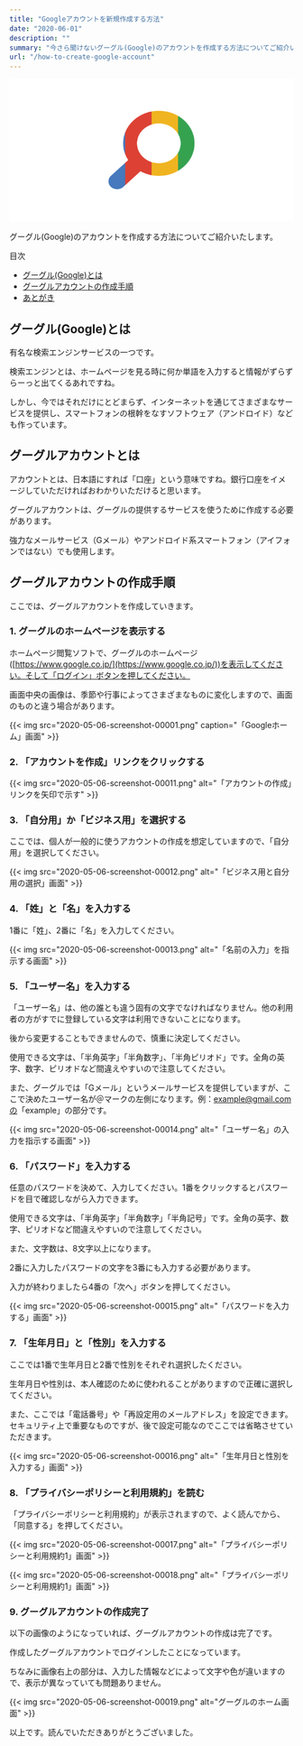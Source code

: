 ```yaml
---
title: "Googleアカウントを新規作成する方法"
date: "2020-06-01"
description: ""
summary: "今さら聞けないグーグル(Google)のアカウントを作成する方法についてご紹介いたします。"
url: "/how-to-create-google-account"
---
```


![Googleロゴ風検索画像](about_google.png)

グーグル(Google)のアカウントを作成する方法についてご紹介いたします。

目次
 - [グーグル(Google)とは](#グーグル(Google)とは)
 - [グーグルアカウントの作成手順](#グーグルアカウントの作成手順)
 - [あとがき](#あとがき)

## グーグル(Google)とは
有名な検索エンジンサービスの一つです。

検索エンジンとは、ホームページを見る時に何か単語を入力すると情報がずらずらーっと出てくるあれですね。

しかし、今ではそれだけにとどまらず、インターネットを通じてさまざまなサービスを提供し、スマートフォンの根幹をなすソフトウェア（アンドロイド）なども作っています。

## グーグルアカウントとは
アカウントとは、日本語にすれば「口座」という意味ですね。銀行口座をイメージしていただければおわかりいただけると思います。

グーグルアカウントは、グーグルの提供するサービスを使うために作成する必要があります。

強力なメールサービス（Gメール）やアンドロイド系スマートフォン（アイフォンではない）でも使用します。

## グーグルアカウントの作成手順

ここでは、グーグルアカウントを作成していきます。

### 1. グーグルのホームページを表示する

ホームページ閲覧ソフトで、グーグルのホームページ([https://www.google.co.jp/](https://www.google.co.jp/))を表示してください。そして「ログイン」ボタンを押してください。

画面中央の画像は、季節や行事によってさまざまなものに変化しますので、画面のものと違う場合があります。

{{< img src="2020-05-06-screenshot-00001.png" caption="「Googleホーム」画面" >}}

### 2. 「アカウントを作成」リンクをクリックする

{{< img src="2020-05-06-screenshot-00011.png" alt="「アカウントの作成」リンクを矢印で示す" >}}

### 3. 「自分用」か「ビジネス用」を選択する

ここでは、個人が一般的に使うアカウントの作成を想定していますので、「自分用」を選択してください。

{{< img src="2020-05-06-screenshot-00012.png" alt="「ビジネス用と自分用の選択」画面" >}}

### 4. 「姓」と「名」を入力する

1番に「姓」、2番に「名」を入力してください。

{{< img src="2020-05-06-screenshot-00013.png" alt="「名前の入力」を指示する画面" >}}

### 5. 「ユーザー名」を入力する

「ユーザー名」は、他の誰とも違う固有の文字でなければなりません。他の利用者の方がすでに登録している文字は利用できないことになります。

後から変更することもできませんので、慎重に決定してください。

使用できる文字は、「半角英字」「半角数字」、「半角ピリオド」です。全角の英字、数字、ピリオドなど間違えやすいので注意してください。

また、グーグルでは「Gメール」というメールサービスを提供していますが、ここで決めたユーザー名が＠マークの左側になります。例：example@gmail.comの「example」の部分です。

{{< img src="2020-05-06-screenshot-00014.png" alt="「ユーザー名」の入力を指示する画面" >}}

### 6. 「パスワード」を入力する

任意のパスワードを決めて、入力してください。1番をクリックするとパスワードを目で確認しながら入力できます。

使用できる文字は、「半角英字」「半角数字」「半角記号」です。全角の英字、数字、ピリオドなど間違えやすいので注意してください。

また、文字数は、8文字以上になります。

2番に入力したパスワードの文字を3番にも入力する必要があります。

入力が終わりましたら4番の「次へ」ボタンを押してください。

{{< img src="2020-05-06-screenshot-00015.png" alt="「パスワードを入力する」画面" >}}

### 7. 「生年月日」と「性別」を入力する

ここでは1番で生年月日と2番で性別をそれぞれ選択したください。

生年月日や性別は、本人確認のために使われることがありますので正確に選択してください。

また、ここでは「電話番号」や「再設定用のメールアドレス」を設定できます。セキュリティ上で重要なものですが、後で設定可能なのでここでは省略させていただきます。

{{< img src="2020-05-06-screenshot-00016.png" alt="「生年月日と性別を入力する」画面" >}}

### 8. 「プライバシーポリシーと利用規約」を読む

「プライバシーポリシーと利用規約」が表示されますので、よく読んでから、「同意する」を押してください。

{{< img src="2020-05-06-screenshot-00017.png" alt="「プライバシーポリシーと利用規約1」画面" >}}

{{< img src="2020-05-06-screenshot-00018.png" alt="「プライバシーポリシーと利用規約1」画面" >}}

### 9. グーグルアカウントの作成完了

以下の画像のようになっていれば、グーグルアカウントの作成は完了です。

作成したグーグルアカウントでログインしたことになっています。

ちなみに画像右上の部分は、入力した情報などによって文字や色が違いますので、表示が異なっていても問題ありません。

{{< img src="2020-05-06-screenshot-00019.png" alt="グーグルのホーム画面" >}}

以上です。読んでいただきありがとうございました。
